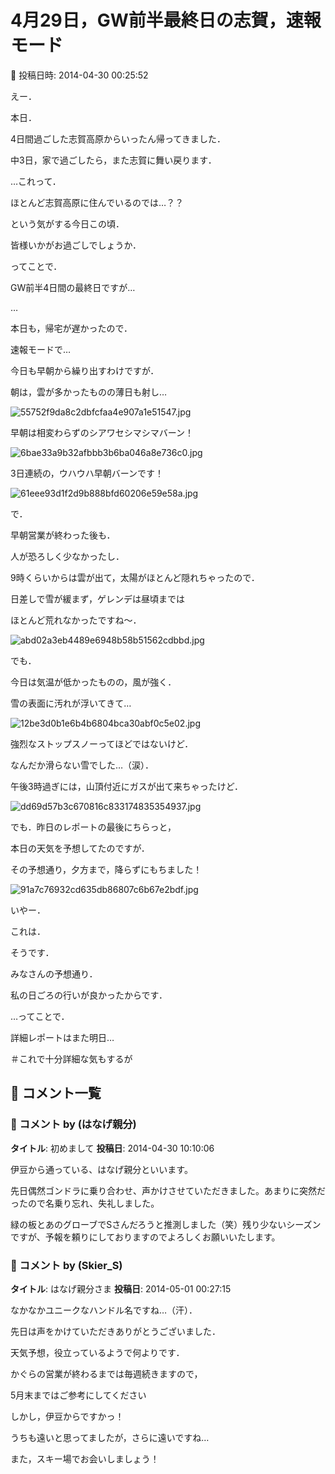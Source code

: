 # 4月29日，GW前半最終日の志賀，速報モード

📅 投稿日時: 2014-04-30 00:25:52

えー．


本日．


4日間過ごした志賀高原からいったん帰ってきました．


中3日，家で過ごしたら，また志賀に舞い戻ります．


…これって．


ほとんど志賀高原に住んでいるのでは…？？


という気がする今日この頃．


皆様いかがお過ごしでしょうか．





ってことで．


GW前半4日間の最終日ですが…


…


本日も，帰宅が遅かったので．


速報モードで…





今日も早朝から繰り出すわけですが．


朝は，雲が多かったものの薄日も射し…




![55752f9da8c2dbfcfaa4e907a1e51547.jpg](images/55752f9da8c2dbfcfaa4e907a1e51547.jpg)




早朝は相変わらずのシアワセシマシマバーン！




![6bae33a9b32afbbb3b6ba046a8e736c0.jpg](images/6bae33a9b32afbbb3b6ba046a8e736c0.jpg)




3日連続の，ウハウハ早朝バーンです！




![61eee93d1f2d9b888bfd60206e59e58a.jpg](images/61eee93d1f2d9b888bfd60206e59e58a.jpg)




で．


早朝営業が終わった後も．


人が恐ろしく少なかったし．


9時くらいからは雲が出て，太陽がほとんど隠れちゃったので．


日差しで雪が緩まず，ゲレンデは昼頃までは


ほとんど荒れなかったですね～．




![abd02a3eb4489e6948b58b51562cdbbd.jpg](images/abd02a3eb4489e6948b58b51562cdbbd.jpg)




でも．


今日は気温が低かったものの，風が強く．


雪の表面に汚れが浮いてきて…




![12be3d0b1e6b4b6804bca30abf0c5e02.jpg](images/12be3d0b1e6b4b6804bca30abf0c5e02.jpg)




強烈なストップスノーってほどではないけど．


なんだか滑らない雪でした…（涙）．





午後3時過ぎには，山頂付近にガスが出て来ちゃったけど．




![dd69d57b3c670816c833174835354937.jpg](images/dd69d57b3c670816c833174835354937.jpg)




でも．昨日のレポートの最後にちらっと，


本日の天気を予想してたのですが．


その予想通り，夕方まで，降らずにもちました！




![91a7c76932cd635db86807c6b67e2bdf.jpg](images/91a7c76932cd635db86807c6b67e2bdf.jpg)




いやー．


これは．


そうです．


みなさんの予想通り．


私の日ごろの行いが良かったからです．





…ってことで．


詳細レポートはまた明日…


＃これで十分詳細な気もするが

## 💬 コメント一覧

### 💬 コメント by (はなげ親分)
**タイトル**: 初めまして
**投稿日**: 2014-04-30 10:10:06

伊豆から通っている、はなげ親分といいます。

先日偶然ゴンドラに乗り合わせ、声かけさせていただきました。あまりに突然だったので名乗り忘れ、失礼しました。

緑の板とあのグローブでSさんだろうと推測しました（笑）残り少ないシーズンですが、予報を頼りにしておりますのでよろしくお願いいたします。

### 💬 コメント by (Skier_S)
**タイトル**: はなげ親分さま
**投稿日**: 2014-05-01 00:27:15

なかなかユニークなハンドル名ですね…（汗）．

先日は声をかけていただきありがとうございました．



天気予想，役立っているようで何よりです．

かぐらの営業が終わるまでは毎週続きますので，

5月末まではご参考にしてください



しかし，伊豆からですかっ！

うちも遠いと思ってましたが，さらに遠いですね…



また，スキー場でお会いしましょう！


